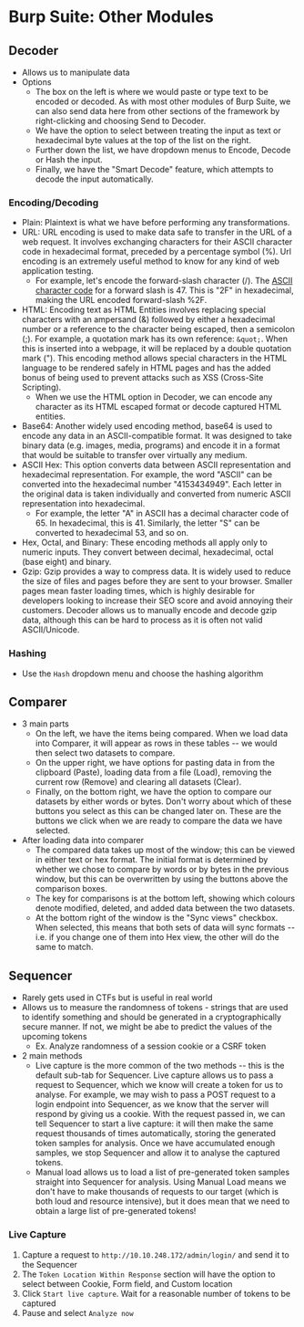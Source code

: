 # Burp Suite: Other Modules


## Decoder
- Allows us to manipulate data
- Options
	- The box on the left is where we would paste or type text to be encoded or decoded. As with most other modules of Burp Suite, we can also send data here from other sections of the framework by right-clicking and choosing Send to Decoder.
	- We have the option to select between treating the input as text or hexadecimal byte values at the top of the list on the right.
	- Further down the list, we have dropdown menus to Encode, Decode or Hash the input.
	- Finally, we have the "Smart Decode" feature, which attempts to decode the input automatically.

### Encoding/Decoding
- Plain: Plaintext is what we have before performing any transformations.
- URL: URL encoding is used to make data safe to transfer in the URL of a web request. It involves exchanging characters for their ASCII character code in hexadecimal format, preceded by a percentage symbol (%). Url encoding is an extremely useful method to know for any kind of web application testing.
	- For example, let's encode the forward-slash character (/). The [ASCII character code](https://www.asciitable.com/) for a forward slash is 47. This is "2F" in hexadecimal, making the URL encoded forward-slash %2F. 
- HTML: Encoding text as HTML Entities involves replacing special characters with an ampersand (&) followed by either a hexadecimal number or a reference to the character being escaped, then a semicolon (;). For example, a quotation mark has its own reference: `&quot;`. When this is inserted into a webpage, it will be replaced by a double quotation mark ("). This encoding method allows special characters in the HTML language to be rendered safely in HTML pages and has the added bonus of being used to prevent attacks such as XSS (Cross-Site Scripting).
	- When we use the HTML option in Decoder, we can encode any character as its HTML escaped format or decode captured HTML entities. 
- Base64: Another widely used encoding method, base64 is used to encode any data in an ASCII-compatible format. It was designed to take binary data (e.g. images, media, programs) and encode it in a format that would be suitable to transfer over virtually any medium.
- ASCII Hex: This option converts data between ASCII representation and hexadecimal representation. For example, the word "ASCII" can be converted into the hexadecimal number "4153434949". Each letter in the original data is taken individually and converted from numeric ASCII representation into hexadecimal.
	- For example, the letter "A" in ASCII has a decimal character code of 65. In hexadecimal, this is 41. Similarly, the letter "S" can be converted to hexadecimal 53, and so on.
- Hex, Octal, and Binary: These encoding methods all apply only to numeric inputs. They convert between decimal, hexadecimal, octal (base eight) and binary.
- Gzip: Gzip provides a way to compress data. It is widely used to reduce the size of files and pages before they are sent to your browser. Smaller pages mean faster loading times, which is highly desirable for developers looking to increase their SEO score and avoid annoying their customers. Decoder allows us to manually encode and decode gzip data, although this can be hard to process as it is often not valid ASCII/Unicode.

### Hashing
- Use the `Hash` dropdown menu and choose the hashing algorithm

## Comparer
- 3 main parts
	- On the left, we have the items being compared. When we load data into Comparer, it will appear as rows in these tables -- we would then select two datasets to compare.
	- On the upper right, we have options for pasting data in from the clipboard (Paste), loading data from a file (Load), removing the current row (Remove) and clearing all datasets (Clear).
	- Finally, on the bottom right, we have the option to compare our datasets by either words or bytes. Don't worry about which of these buttons you select as this can be changed later on. These are the buttons we click when we are ready to compare the data we have selected.
- After loading data into comparer
	- The compared data takes up most of the window; this can be viewed in either text or hex format. The initial format is determined by whether we chose to compare by words or by bytes in the previous window, but this can be overwritten by using the buttons above the comparison boxes.
	- The key for comparisons is at the bottom left, showing which colours denote modified, deleted, and added data between the two datasets.
	- At the bottom right of the window is the "Sync views" checkbox. When selected, this means that both sets of data will sync formats -- i.e. if you change one of them into Hex view, the other will do the same to match.

## Sequencer
- Rarely gets used in CTFs but is useful in real world
- Allows us to measure the randomness of tokens - strings that are used to identify something and should be generated in a cryptographically secure manner. If not, we might be abe to predict the values of the upcoming tokens
	- Ex. Analyze randomness of a session cookie or a CSRF token
- 2 main methods
	- Live capture is the more common of the two methods -- this is the default sub-tab for Sequencer. Live capture allows us to pass a request to Sequencer, which we know will create a token for us to analyse. For example, we may wish to pass a POST request to a login endpoint into Sequencer, as we know that the server will respond by giving us a cookie. With the request passed in, we can tell Sequencer to start a live capture: it will then make the same request thousands of times automatically, storing the generated token samples for analysis. Once we have accumulated enough samples, we stop Sequencer and allow it to analyse the captured tokens.
	- Manual load allows us to load a list of pre-generated token samples straight into Sequencer for analysis. Using Manual Load means we don't have to make thousands of requests to our target (which is both loud and resource intensive), but it does mean that we need to obtain a large list of pre-generated tokens!

### Live Capture
1. Capture a request to `http://10.10.248.172/admin/login/` and send it to the Sequencer
2. The `Token Location Within Response` section will have the option to select between Cookie, Form field, and Custom location
3. Click `Start live capture`. Wait for a reasonable number of tokens to be captured
4. Pause and select `Analyze now`
